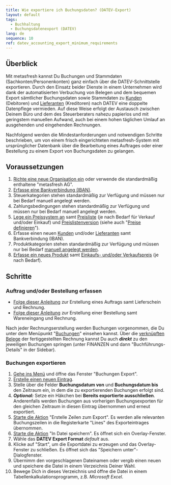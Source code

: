 ```yaml
---
title: Wie exportiere ich Buchungsdaten? (DATEV-Export)
layout: default
tags:
  - Buchhaltung
  - Buchungsdatenexport (DATEV)
lang: de
sequence: 10
ref: datev_accounting_export_minimum_requirements
---
```


<!--
Siehe auch: https://forum.metasfresh.org/t/from-new-system-to-accounting-tax-consultant/1663 (From new system to accounting / tax consultant)
-->

## Überblick
Mit metasfresh kannst Du Buchungen und Stammdaten (Sachkonten/Personenkonten) ganz einfach über die DATEV-Schnittstelle exportieren. Durch den Einsatz beider Dienste in einem Unternehmen wird dank der automatisierten Verbuchung von Belegen und dem bequemen Export sämtlicher Buchungsdaten sowie Stammdaten zu [Kunden](Neuer_Geschaeftspartner_Kunde) (Debitoren) und [Lieferanten](Neuer_Geschaeftspartner_Lieferant) (Kreditoren) nach DATEV eine doppelte Datenpflege vermieden. Auf diese Weise erfolgt der Austausch zwischen Deinem Büro und dem des Steuerberaters nahezu papierlos und mit geringstem manuellen Aufwand, auch bei einem hohen täglichen Umlauf an ausgehenden und eingehenden Rechnungen.

Nachfolgend werden die Mindestanforderungen und notwendigen Schritte beschrieben, um von einem frisch eingerichteten metasfresh-System mit ursprünglicher Datenbank über die Bearbeitung eines Auftrages oder einer Bestellung zu einem Export von Buchungsdaten zu gelangen.

## Voraussetzungen
1. [Richte eine neue Organisation ein](Org_Neue_Organisation_anlegen) oder verwende die standardmäßig enthaltene "metasfresh AG".
1. [Erfasse eine Bankverbindung (IBAN)](Ersteinrichtungsassistent).
1. Steuerkategorien stehen standardmäßig zur Verfügung und müssen nur bei Bedarf manuell angelegt werden.
1. Zahlungsbedingungen stehen standardmäßig zur Verfügung und müssen nur bei Bedarf manuell angelegt werden.
1. [Lege ein Preissystem an](Preissystem_anlegen) samt [Preisliste](Preisliste_anlegen) (je nach Bedarf für Verkauf und/oder Einkauf) und [Preislistenversion](Preislistenversion_anlegen) (siehe auch "[Preise definieren](Preise_definieren)").
1. Erfasse einen neuen [Kunden](Neuer_Geschaeftspartner_Kunde) und/oder [Lieferanten](Neuer_Geschaeftspartner_Lieferant) samt Bankverbindung (IBAN).
1. Produktkategorien stehen standardmäßig zur Verfügung und müssen nur bei Bedarf [manuell angelegt werden](NeueProduktkategorie).
1. [Erfasse ein neues Produkt](NeuesProdukt) samt [Einkaufs- und/oder Verkaufspreis](ProduktPreis) (je nach Bedarf).

## Schritte

### Auftrag und/oder Bestellung erfassen
- [Folge dieser Anleitung](Workflow_Auftrag_Bis_Rechnung) zur Erstellung eines Auftrags samt Lieferschein und Rechnung.
- [Folge dieser Anleitung](Workflow_Bestellung_Bis_Rechnung) zur Erstellung einer Bestellung samt Wareneingang und Rechnung.

Nach jeder Rechnungserstellung werden Buchungen vorgenommen, die Du unter dem Menüpunkt "[Buchungen](Menu)" einsehen kannst. Über die [verknüpften Belege](SpringezuBelegen) der fertiggestellten Rechnung kannst Du auch ***direkt*** zu den jeweiligen Buchungen springen (unter FINANZEN und dann "Buchführungs-Details" in der Sidebar).

### Buchungen exportieren
1. [Gehe ins Menü](Menu) und öffne das Fenster "Buchungen Export".
1. [Erstelle einen neuen Eintrag](Neuer_Datensatz_Fenster_Webui).
1. Stelle über die Felder **Buchungsdatum von** und **Buchungsdatum bis** den Zeitraum ein, in dem die zu exportierenden Buchungen erfolgt sind.
1. ***Optional:*** Setze ein Häkchen bei **Bereits exportierte ausschließen**. Anderenfalls werden Buchungen aus vorherigen Buchungsexporten für den gleichen Zeitraum in diesen Eintrag übernommen und erneut exportiert.
1. [Starte die Aktion](AktionStarten#aktionsmenue) "Erstelle Zeilen zum Export". Es werden alle relevanten Buchungszeilen in die Registerkarte "Lines" des Exporteintrages übernommen.
1. [Starte die Aktion](AktionStarten#aktionsmenue) "In Datei speichern". Es öffnet sich ein Overlay-Fenster.
1. Wähle das **DATEV Export Format** *default* aus.
1. Klicke auf "Start", um die Exportdatei zu erzeugen und das Overlay-Fenster zu schließen. Es öffnet sich das "Speichern unter"-Dialogfenster.
1. Übernimm den vorgeschlagenen Dateinamen oder vergib einen neuen und speichere die Datei in einem Verzeichnis Deiner Wahl.
1. Bewege Dich in dieses Verzeichnis und öffne die Datei in einem Tabellenkalkulationsprogramm, z.B. *Microsoft Excel*.
